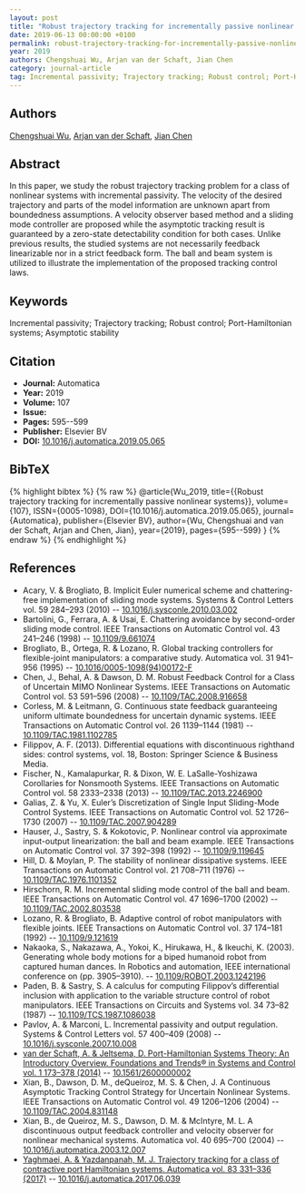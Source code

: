 ```yaml
---
layout: post
title: "Robust trajectory tracking for incrementally passive nonlinear systems"
date: 2019-06-13 00:00:00 +0100
permalink: robust-trajectory-tracking-for-incrementally-passive-nonlinear-systems
year: 2019
authors: Chengshuai Wu, Arjan van der Schaft, Jian Chen
category: journal-article
tag: Incremental passivity; Trajectory tracking; Robust control; Port-Hamiltonian systems; Asymptotic stability
---
```

 
## Authors
[Chengshuai Wu](authors/chengshuai-wu), [Arjan van der Schaft](authors/arjan-van-der-schaft), [Jian Chen](authors/jian-chen)
 
## Abstract
In this paper, we study the robust trajectory tracking problem for a class of nonlinear systems with incremental passivity. The velocity of the desired trajectory and parts of the model information are unknown apart from boundedness assumptions. A velocity observer based method and a sliding mode controller are proposed while the asymptotic tracking result is guaranteed by a zero-state detectability condition for both cases. Unlike previous results, the studied systems are not necessarily feedback linearizable nor in a strict feedback form. The ball and beam system is utilized to illustrate the implementation of the proposed tracking control laws.
 
## Keywords
Incremental passivity; Trajectory tracking; Robust control; Port-Hamiltonian systems; Asymptotic stability
 
## Citation
- **Journal:** Automatica
- **Year:** 2019
- **Volume:** 107
- **Issue:** 
- **Pages:** 595--599
- **Publisher:** Elsevier BV
- **DOI:** [10.1016/j.automatica.2019.05.065](https://doi.org/10.1016/j.automatica.2019.05.065)
 
## BibTeX
{% highlight bibtex %}
{% raw %}
@article{Wu_2019,
  title={{Robust trajectory tracking for incrementally passive nonlinear systems}},
  volume={107},
  ISSN={0005-1098},
  DOI={10.1016/j.automatica.2019.05.065},
  journal={Automatica},
  publisher={Elsevier BV},
  author={Wu, Chengshuai and van der Schaft, Arjan and Chen, Jian},
  year={2019},
  pages={595--599}
}
{% endraw %}
{% endhighlight %}
 
## References
- Acary, V. & Brogliato, B. Implicit Euler numerical scheme and chattering-free implementation of sliding mode systems. Systems &amp; Control Letters vol. 59 284–293 (2010) -- [10.1016/j.sysconle.2010.03.002](https://doi.org/10.1016/j.sysconle.2010.03.002)
- Bartolini, G., Ferrara, A. & Usai, E. Chattering avoidance by second-order sliding mode control. IEEE Transactions on Automatic Control vol. 43 241–246 (1998) -- [10.1109/9.661074](https://doi.org/10.1109/9.661074)
- Brogliato, B., Ortega, R. & Lozano, R. Global tracking controllers for flexible-joint manipulators: a comparative study. Automatica vol. 31 941–956 (1995) -- [10.1016/0005-1098(94)00172-F](https://doi.org/10.1016/0005-1098(94)00172-F)
- Chen, J., Behal, A. & Dawson, D. M. Robust Feedback Control for a Class of Uncertain MIMO Nonlinear Systems. IEEE Transactions on Automatic Control vol. 53 591–596 (2008) -- [10.1109/TAC.2008.916658](https://doi.org/10.1109/TAC.2008.916658)
- Corless, M. & Leitmann, G. Continuous state feedback guaranteeing uniform ultimate boundedness for uncertain dynamic systems. IEEE Transactions on Automatic Control vol. 26 1139–1144 (1981) -- [10.1109/TAC.1981.1102785](https://doi.org/10.1109/TAC.1981.1102785)
- Filippov, A. F. (2013). Differential equations with discontinuous righthand sides: control systems, vol. 18, Boston: Springer Science & Business Media.
- Fischer, N., Kamalapurkar, R. & Dixon, W. E. LaSalle-Yoshizawa Corollaries for Nonsmooth Systems. IEEE Transactions on Automatic Control vol. 58 2333–2338 (2013) -- [10.1109/TAC.2013.2246900](https://doi.org/10.1109/TAC.2013.2246900)
- Galias, Z. & Yu, X. Euler’s Discretization of Single Input Sliding-Mode Control Systems. IEEE Transactions on Automatic Control vol. 52 1726–1730 (2007) -- [10.1109/TAC.2007.904289](https://doi.org/10.1109/TAC.2007.904289)
- Hauser, J., Sastry, S. & Kokotovic, P. Nonlinear control via approximate input-output linearization: the ball and beam example. IEEE Transactions on Automatic Control vol. 37 392–398 (1992) -- [10.1109/9.119645](https://doi.org/10.1109/9.119645)
- Hill, D. & Moylan, P. The stability of nonlinear dissipative systems. IEEE Transactions on Automatic Control vol. 21 708–711 (1976) -- [10.1109/TAC.1976.1101352](https://doi.org/10.1109/TAC.1976.1101352)
- Hirschorn, R. M. Incremental sliding mode control of the ball and beam. IEEE Transactions on Automatic Control vol. 47 1696–1700 (2002) -- [10.1109/TAC.2002.803538](https://doi.org/10.1109/TAC.2002.803538)
- Lozano, R. & Brogliato, B. Adaptive control of robot manipulators with flexible joints. IEEE Transactions on Automatic Control vol. 37 174–181 (1992) -- [10.1109/9.121619](https://doi.org/10.1109/9.121619)
- Nakaoka, S., Nakazawa, A., Yokoi, K., Hirukawa, H., & Ikeuchi, K. (2003). Generating whole body motions for a biped humanoid robot from captured human dances. In Robotics and automation, IEEE international conference on (pp. 3905–3910). -- [10.1109/ROBOT.2003.1242196](https://doi.org/10.1109/ROBOT.2003.1242196)
- Paden, B. & Sastry, S. A calculus for computing Filippov’s differential inclusion with application to the variable structure control of robot manipulators. IEEE Transactions on Circuits and Systems vol. 34 73–82 (1987) -- [10.1109/TCS.1987.1086038](https://doi.org/10.1109/TCS.1987.1086038)
- Pavlov, A. & Marconi, L. Incremental passivity and output regulation. Systems &amp; Control Letters vol. 57 400–409 (2008) -- [10.1016/j.sysconle.2007.10.008](https://doi.org/10.1016/j.sysconle.2007.10.008)
- [van der Schaft, A. & Jeltsema, D. Port-Hamiltonian Systems Theory: An Introductory Overview. Foundations and Trends® in Systems and Control vol. 1 173–378 (2014)](port-hamiltonian-systems-theory-an-introductory-overview-journal) -- [10.1561/2600000002](https://doi.org/10.1561/2600000002)
- Xian, B., Dawson, D. M., deQueiroz, M. S. & Chen, J. A Continuous Asymptotic Tracking Control Strategy for Uncertain Nonlinear Systems. IEEE Transactions on Automatic Control vol. 49 1206–1206 (2004) -- [10.1109/TAC.2004.831148](https://doi.org/10.1109/TAC.2004.831148)
- Xian, B., de Queiroz, M. S., Dawson, D. M. & McIntyre, M. L. A discontinuous output feedback controller and velocity observer for nonlinear mechanical systems. Automatica vol. 40 695–700 (2004) -- [10.1016/j.automatica.2003.12.007](https://doi.org/10.1016/j.automatica.2003.12.007)
- [Yaghmaei, A. & Yazdanpanah, M. J. Trajectory tracking for a class of contractive port Hamiltonian systems. Automatica vol. 83 331–336 (2017)](trajectory-tracking-for-a-class-of-contractive-port-hamiltonian-systems) -- [10.1016/j.automatica.2017.06.039](https://doi.org/10.1016/j.automatica.2017.06.039)

